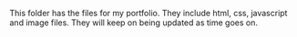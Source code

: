 This folder has the files for my portfolio. They include html, css, javascript and image files. They will keep on being updated as time goes on. 
